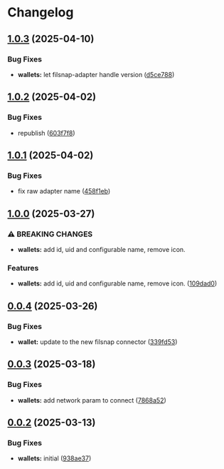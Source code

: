 # Changelog

## [1.0.3](https://github.com/hugomrdias/filecoin/compare/iso-filecoin-wallets-v1.0.2...iso-filecoin-wallets-v1.0.3) (2025-04-10)


### Bug Fixes

* **wallets:** let filsnap-adapter handle version ([d5ce788](https://github.com/hugomrdias/filecoin/commit/d5ce7883580afcaa4ee421b3fbe4f07e6d873b0c))

## [1.0.2](https://github.com/hugomrdias/filecoin/compare/iso-filecoin-wallets-v1.0.1...iso-filecoin-wallets-v1.0.2) (2025-04-02)


### Bug Fixes

* republish ([603f7f8](https://github.com/hugomrdias/filecoin/commit/603f7f8c1bc9fee8e09c4cc3742f239fe7b29d2b))

## [1.0.1](https://github.com/hugomrdias/filecoin/compare/iso-filecoin-wallets-v1.0.0...iso-filecoin-wallets-v1.0.1) (2025-04-02)


### Bug Fixes

* fix raw adapter name ([458f1eb](https://github.com/hugomrdias/filecoin/commit/458f1ebefd47fa25deb9d88185720de105d51818))

## [1.0.0](https://github.com/hugomrdias/filecoin/compare/iso-filecoin-wallets-v0.0.4...iso-filecoin-wallets-v1.0.0) (2025-03-27)


### ⚠ BREAKING CHANGES

* **wallets:** add id, uid and configurable name, remove icon.

### Features

* **wallets:** add id, uid and configurable name, remove icon. ([109dad0](https://github.com/hugomrdias/filecoin/commit/109dad0012e30228a7702ffb28701dadb7c4c066))

## [0.0.4](https://github.com/hugomrdias/filecoin/compare/iso-filecoin-wallets-v0.0.3...iso-filecoin-wallets-v0.0.4) (2025-03-26)


### Bug Fixes

* **wallet:** update to the new filsnap connector ([339fd53](https://github.com/hugomrdias/filecoin/commit/339fd5343ffc69798308152a50216c4cf6aaaca3))

## [0.0.3](https://github.com/hugomrdias/filecoin/compare/iso-filecoin-wallets-v0.0.2...iso-filecoin-wallets-v0.0.3) (2025-03-18)


### Bug Fixes

* **wallets:** add network param to connect ([7868a52](https://github.com/hugomrdias/filecoin/commit/7868a523e624027a55a558a39b9670db3b3cf628))

## [0.0.2](https://github.com/hugomrdias/filecoin/compare/iso-filecoin-wallets-v0.0.1...iso-filecoin-wallets-v0.0.2) (2025-03-13)


### Bug Fixes

* **wallets:** initial ([938ae37](https://github.com/hugomrdias/filecoin/commit/938ae37604cc627e0b01663cec39aef2f2bbea40))
